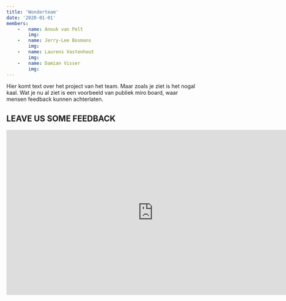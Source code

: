 ```yaml
---
title: 'Wonderteam'
date: '2020-01-01'
members:
    -   name: Anouk van Pelt
        img:
    -   name: Jerry-Lee Bosmans
        img:
    -   name: Laurens Vastenhout
        img:
    -   name: Damian Visser
        img:
---
```


Hier komt text over het project van het team. Maar zoals je ziet is het nogal kaal. Wat je nu al ziet is een voorbeeld van publiek miro board, waar mensen feedback kunnen achterlaten.


## LEAVE US SOME FEEDBACK

<iframe width="768" height="432" src="https://miro.com/app/live-embed/o9J_lZfLFcg=/?moveToViewport=-813,-457,1625,913" frameBorder="0" scrolling="no" allowFullScreen></iframe>

